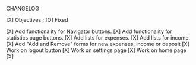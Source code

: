 CHANGELOG

[X] Objectives ; [O] Fixed

[X] Add functionality for Navigator buttons.
[X] Add functionality for statistics page buttons.
[X] Add lists for expenses.
[X]	Add lists for income.
[X] Add "Add and Remove" forms for new expenses, income or deposit
[X] Work on logout button
[X] Work on settings page
[X] Work on home page
[X] 
